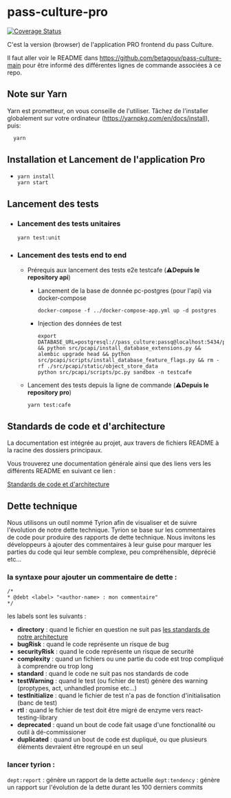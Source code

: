 # pass-culture-pro

[![Coverage Status](https://coveralls.io/repos/github/betagouv/pass-culture-pro/badge.svg?branch=master)](https://coveralls.io/github/betagouv/pass-culture-pro?branch=master)

C'est la version (browser) de l'application PRO frontend du pass Culture.

Il faut aller voir le README dans https://github.com/betagouv/pass-culture-main
pour être informé des différentes lignes de commande associées à ce repo.

## Note sur Yarn

Yarn est prometteur, on vous conseille de l'utiliser. Tâchez de l'installer globalement sur votre ordinateur (https://yarnpkg.com/en/docs/install), puis:
```bash
  yarn
```

## Installation et Lancement de l'application Pro
- ```shell
  yarn install
  yarn start
  ```

## Lancement des tests

- ### Lancement des tests unitaires
  ```shell
  yarn test:unit
  ```

- ### Lancement des tests end to end

  - Prérequis aux lancement des tests e2e testcafe (⚠️**Depuis le repository api**)
    - Lancement de la base de donnée pc-postgres (pour l'api)  via docker-compose
      ```shell
      docker-compose -f ../docker-compose-app.yml up -d postgres
      ```
    - Injection des données de test
      ```shell
      export DATABASE_URL=postgresql://pass_culture:passq@localhost:5434/pass_culture && python src/pcapi/install_database_extensions.py && alembic upgrade head && python src/pcapi/scripts/install_database_feature_flags.py && rm -rf ./src/pcapi/static/object_store_data
      python src/pcapi/scripts/pc.py sandbox -n testcafe
      ```

  - Lancement des tests depuis la ligne de commande (⚠️**Depuis le repository pro**)
    ```shell
    yarn test:cafe
    ```

## Standards de code et d'architecture

La documentation est intégrée au projet, aux travers de fichiers README à la racine des dossiers principaux.

Vous trouverez une documentation générale ainsi que des liens vers les différents README en suivant ce lien :

[Standards de code et d'architecture](./src/README.md)

## Dette technique

Nous utilisons un outil nommé Tyrion afin de visualiser et de suivre l'évolution de notre dette technique. 
Tyrion se base sur les commentaires de code pour produire des rapports de dette technique. 
Nous invitons les développeurs à ajouter des commentaires à leur guise pour marquer les parties du code qui leur semble complexe, peu compréhensible, déprécié etc...

### la syntaxe pour ajouter un commentaire de dette : 

```
/*
* @debt <label> "<author-name> : mon commentaire"
*/
```

les labels sont les suivants :

- **directory** : quand le fichier en question ne suit pas [les standards de notre architecture](./src/README.md)
- **bugRisk** : quand le code représente un risque de bug 
- **securityRisk** : quand le code représente un risque de securité 
- **complexity** : quand un fichiers ou une partie du code est trop compliqué à comprendre ou trop long
- **standard** : quand le code ne suit pas nos standards de code
- **testWarning** : quand le test (ou fichier de test) génère des warning (proptypes, act, unhandled promise etc...)
- **testInitialize** : quand le fichier de test n'a pas de fonction d'initialisation (banc de test)
- **rtl** : quand le fichier de test doit être migré de enzyme vers react-testing-library
- **deprecated** : quand un bout de code fait usage d'une fonctionalité ou outil à dé-commissioner
- **duplicated** : quand un bout de code est dupliqué, ou que plusieurs éléments devraient être regroupé en un seul


### lancer tyrion : 

`dept:report` : génère un rapport de la dette actuelle
`dept:tendency` : génère un rapport sur l'évolution de la dette durant les 100 derniers commits